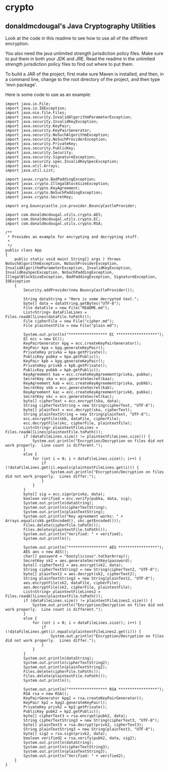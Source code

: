 # crypto

## donaldmcdougal's Java Cryptography Utilities

Look at the code in this readme to see how to use all of the different encryption.

You also need the java unlimited strength jurisdiction policy files. Make sure to put them in both your JDK and JRE.
Read the readme in the unlimited strength jurisdiction policy files to find out where to put them.

To build a JAR of the project, first make sure Maven is installed, and then,
in a command line, change to the root directory of the project, and then type
'mvn package'.
  
Here is some code to use as an example:

	import java.io.File;
	import java.io.IOException;
	import java.nio.file.Files;
	import java.security.InvalidAlgorithmParameterException;
	import java.security.InvalidKeyException;
	import java.security.KeyPair;
	import java.security.KeyPairGenerator;
	import java.security.NoSuchAlgorithmException;
	import java.security.NoSuchProviderException;
	import java.security.PrivateKey;
	import java.security.PublicKey;
	import java.security.Security;
	import java.security.SignatureException;
	import java.security.spec.InvalidKeySpecException;
	import java.util.Arrays;
	import java.util.List;
	
	import javax.crypto.BadPaddingException;
	import javax.crypto.IllegalBlockSizeException;
	import javax.crypto.KeyAgreement;
	import javax.crypto.NoSuchPaddingException;
	import javax.crypto.SecretKey;
	
	import org.bouncycastle.jce.provider.BouncyCastleProvider;
	
	import com.donaldmcdougal.utils.crypto.AES;
	import com.donaldmcdougal.utils.crypto.EC;
	import com.donaldmcdougal.utils.crypto.RSA;
	
	/**
	 * Provides an example for encrypting and decrypting stuff.
	 *
	 */
	public class App 
	{
	    public static void main( String[] args ) throws NoSuchAlgorithmException, NoSuchProviderException, InvalidAlgorithmParameterException, InvalidKeyException, InvalidKeySpecException, NoSuchPaddingException, IllegalBlockSizeException, BadPaddingException, SignatureException, IOException
	    {
	    	Security.addProvider(new BouncyCastleProvider());
	    	
	    	String dataString = "Here is some decrypted text.";
	        byte[] data = dataString.getBytes("UTF-8");
	        File dataFile = new File("README.md");
	        List<String> dataFileLines = Files.readAllLines(dataFile.toPath());
	        File cipherFile = new File("cipher.md");
	        File plaintextFile = new File("plain.md");
	        
	        System.out.println("***************** EC ******************");
	        EC ecc = new EC();
	        KeyPairGenerator kpg = ecc.createKeyPairGenerator();
	        KeyPair kpa = kpg.generateKeyPair();
	        PrivateKey privka = kpa.getPrivate();
	        PublicKey pubka = kpa.getPublic();
	        KeyPair kpb = kpg.generateKeyPair();
	        PrivateKey privkb = kpb.getPrivate();
	        PublicKey pubkb = kpb.getPublic();
	        KeyAgreement kaa = ecc.createKeyAgreement(privka, pubka);
	        SecretKey ska = ecc.generateSecret(kaa);
	        KeyAgreement kab = ecc.createKeyAgreement(privka, pubkb);
	        SecretKey skb = ecc.generateSecret(kab);
	        KeyAgreement kac = ecc.createKeyAgreement(privkb, pubka);
	        SecretKey skc = ecc.generateSecret(kac);
	        byte[] cipherText = ecc.encrypt(ska, data);
	        String cipherTextString = new String(cipherText, "UTF-8");
	        byte[] plainText = ecc.decrypt(ska, cipherText);
	        String plainTextString = new String(plainText, "UTF-8");
	        ecc.encryptFile(skb, dataFile, cipherFile);
	        ecc.decryptFile(skc, cipherFile, plaintextFile);
	        List<String> plaintextFileLines = Files.readAllLines(plaintextFile.toPath());
	        if (dataFileLines.size() != plaintextFileLines.size()) {
	        	System.out.println("Encryption/Decryption on files did not work properly.  Line count is different.");
	        }
	        else {
	        	for (int i = 0; i < dataFileLines.size(); i++) {
	        		if (!dataFileLines.get(i).equals(plaintextFileLines.get(i))) {
	        			System.out.println("Encryption/Decryption on files did not work properly.  Lines differ.");
	        		}
	        	}
	        }
	        byte[] sig = ecc.sign(privka, data);
	        boolean verified = ecc.verify(pubka, data, sig);
	        System.out.println(dataString);
	        System.out.println(cipherTextString);
	        System.out.println(plainTextString);
	        System.out.println("Key agreement works: " + Arrays.equals(skb.getEncoded(), skc.getEncoded()));
	        Files.delete(cipherFile.toPath());
	        Files.delete(plaintextFile.toPath());
	        System.out.println("Verified: " + verified);
	        System.out.println();
	
	        System.out.println("***************** AES *****************");
	        AES aes = new AES();
	        char[] password = "bootylicious".toCharArray();
	        SecretKey sk2 = aes.generateSecretKey(password);
	        byte[] cipherText2 = aes.encrypt(sk2, data);
	        String cipherTextString2 = new String(cipherText2, "UTF-8");
	        byte[] plainText2 = aes.decrypt(sk2, cipherText2);
	        String plainTextString2 = new String(plainText2, "UTF-8");
	        aes.encryptFile(sk2, dataFile, cipherFile);
	        aes.decryptFile(sk2, cipherFile, plaintextFile);
	        List<String> plaintextFileLines2 = Files.readAllLines(plaintextFile.toPath());
	        if (dataFileLines.size() != plaintextFileLines2.size()) {
	        	System.out.println("Encryption/Decryption on files did not work properly.  Line count is different.");
	        }
	        else {
	        	for (int i = 0; i < dataFileLines.size(); i++) {
	        		if (!dataFileLines.get(i).equals(plaintextFileLines2.get(i))) {
	        			System.out.println("Encryption/Decryption on files did not work properly.  Lines differ.");
	        		}
	        	}
	        }
	        System.out.println(dataString);
	        System.out.println(cipherTextString2);
	        System.out.println(plainTextString2);
	        Files.delete(cipherFile.toPath());
	        Files.delete(plaintextFile.toPath());
	        System.out.println();
	        
	        System.out.println("***************** RSA *****************");
	        RSA rsa = new RSA();
	        KeyPairGenerator kpg2 = rsa.createKeyPairGenerator();
	        KeyPair kp2 = kpg2.generateKeyPair();
	        PrivateKey privk2 = kp2.getPrivate();
	        PublicKey pubk2 = kp2.getPublic();
	        byte[] cipherText3 = rsa.encrypt(pubk2, data);
	        String cipherTextString3 = new String(cipherText3, "UTF-8");
	        byte[] plainText3 = rsa.decrypt(privk2, cipherText3);
	        String plainTextString3 = new String(plainText3, "UTF-8");
	        byte[] sig2 = rsa.sign(privk2, data);
	        boolean verified2 = rsa.verify(pubk2, data, sig2);
	        System.out.println(dataString);
	        System.out.println(cipherTextString3);
	        System.out.println(plainTextString3);
	        System.out.println("Verified: " + verified2);
	    }
	}